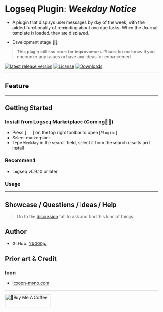 # Logseq Plugin: *Weekday Notice*

- A plugin that displays user messages by day of the week, with the added functionality of reminding about overdue tasks. When the Journal template is loaded, they are displayed.

- Development stage 👷🚧

> This plugin still has room for improvement. Please let me know if you encounter any issues or have any ideas for enhancement.

[![latest release version](https://img.shields.io/github/v/release/YU000jp/logseq-plugin-weekday-notice)](https://github.com/YU000jp/logseq-plugin-weekday-notice/releases)
[![License](https://img.shields.io/github/license/YU000jp/logseq-plugin-weekday-notice?color=blue)](https://github.com/YU000jp/logseq-plugin-weekday-notice/LICENSE)
[![Downloads](https://img.shields.io/github/downloads/YU000jp/logseq-plugin-weekday-notice/total.svg)](https://github.com/YU000jp/logseq-plugin-weekday-notice/releases)
<!-- Published 2023 -->

---

## Feature

---

## Getting Started

### Install from Logseq Marketplace (Coming👷🚧)

- Press [`---`] on the top right toolbar to open [`Plugins`]
- Select marketplace
- Type `Weekday` in the search field, select it from the search results and install

### Recommend

- Logseq v0.9.10 or later

### Usage

---

## Showcase / Questions / Ideas / Help

> Go to the [discussion](https://github.com/YU000jp/logseq-plugin-weekday-notice/discussions) tab to ask and find this kind of things.

## Author

- GitHub: [YU000jp](https://github.com/YU000jp)

## Prior art & Credit

### Icon

- [icooon-mono.com](https://icooon-mono.com/11304-%e3%82%a2%e3%83%b3%e3%82%b1%e3%83%bc%e3%83%88%e7%94%a8%e7%b4%99%e3%81%ae%e3%82%a2%e3%82%a4%e3%82%b3%e3%83%b3%e7%b4%a0%e6%9d%90/)

---

<a href="https://www.buymeacoffee.com/yu000japan" target="_blank"><img src="https://cdn.buymeacoffee.com/buttons/v2/default-violet.png" alt="🍌Buy Me A Coffee" style="height: 42px;width: 152px" ></a>
